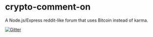 # crypto-comment-on
A Node.js/Express reddit-like forum that uses Bitcoin instead of karma.

[![Gitter](https://badges.gitter.im/Join%20Chat.svg)](https://gitter.im/rolandnsharp/crypto-comment-on?utm_source=badge&utm_medium=badge&utm_campaign=pr-badge&utm_content=badge)
